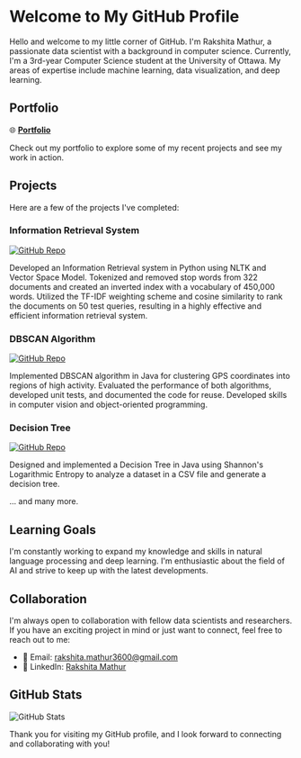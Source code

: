 # Welcome to My GitHub Profile

Hello and welcome to my little corner of GitHub. I'm Rakshita Mathur, a passionate data scientist with a background in computer science. Currently, I'm a 3rd-year Computer Science student at the University of Ottawa. My areas of expertise include machine learning, data visualization, and deep learning.

## Portfolio

🌐 **[Portfolio](https://rakshita003.github.io/Personal-Portfolio/)**

Check out my portfolio to explore some of my recent projects and see my work in action.

## Projects

Here are a few of the projects I've completed:

### Information Retrieval System

[![GitHub Repo](https://img.shields.io/github/stars/rakshita003/CSI4107-Information-Retrieval-and-the-Internet?style=flat&logo=github)](https://github.com/rakshita003/CSI4107-Information-Retrieval-and-the-Internet)

Developed an Information Retrieval system in Python using NLTK and Vector Space Model. Tokenized and removed stop words from 322 documents and created an inverted index with a vocabulary of 450,000 words. Utilized the TF-IDF weighting scheme and cosine similarity to rank the documents on 50 test queries, resulting in a highly effective and efficient information retrieval system.

### DBSCAN Algorithm

[![GitHub Repo](https://img.shields.io/github/stars/rakshita003/Object-Detection-with-DBScan-Algo?style=flat&logo=github)](https://github.com/rakshita003/Object-Detection-with-DBScan-Algo)

Implemented DBSCAN algorithm in Java for clustering GPS coordinates into regions of high activity. Evaluated the performance of both algorithms, developed unit tests, and documented the code for reuse. Developed skills in computer vision and object-oriented programming.

### Decision Tree

[![GitHub Repo](https://img.shields.io/github/stars/rakshita003/Decision-Tree?style=flat&logo=github)](https://github.com/rakshita003/Decision-Tree)

Designed and implemented a Decision Tree in Java using Shannon's Logarithmic Entropy to analyze a dataset in a CSV file and generate a decision tree.

... and many more.

## Learning Goals

I'm constantly working to expand my knowledge and skills in natural language processing and deep learning. I'm enthusiastic about the field of AI and strive to keep up with the latest developments.

## Collaboration

I'm always open to collaboration with fellow data scientists and researchers. If you have an exciting project in mind or just want to connect, feel free to reach out to me:

- 📧 Email: [rakshita.mathur3600@gmail.com](mailto:rakshita.mathur3600@gmail.com)
- 💼 LinkedIn: [Rakshita Mathur](https://www.linkedin.com/in/rakshitamathur/)

## GitHub Stats

![GitHub Stats](https://github-readme-stats.vercel.app/api?username=rakshita003&show_icons=true&count_private=true)

Thank you for visiting my GitHub profile, and I look forward to connecting and collaborating with you!
